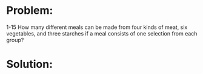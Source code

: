 # Problem:
1-15
How many different meals can be made from four kinds of meat, six vegetables,
and three starches if a meal consists of one selection from each group?

# Solution:
